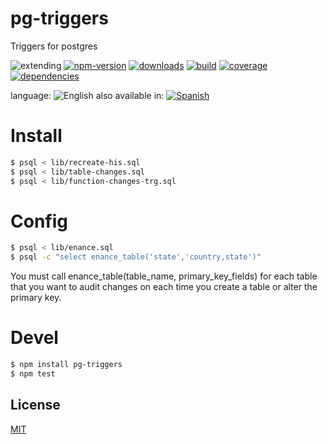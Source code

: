 # pg-triggers
Triggers for postgres


![extending](https://img.shields.io/badge/stability-extending-orange.svg)
[![npm-version](https://img.shields.io/npm/v/pg-triggers.svg)](https://npmjs.org/package/pg-triggers)
[![downloads](https://img.shields.io/npm/dm/pg-triggers.svg)](https://npmjs.org/package/pg-triggers)
[![build](https://img.shields.io/travis/emilioplatzer/pg-triggers/master.svg)](https://travis-ci.org/emilioplatzer/pg-triggers)
[![coverage](https://img.shields.io/coveralls/emilioplatzer/pg-triggers/master.svg)](https://coveralls.io/r/emilioplatzer/pg-triggers)
[![dependencies](https://img.shields.io/david/emilioplatzer/pg-triggers.svg)](https://david-dm.org/emilioplatzer/pg-triggers)



language: ![English](https://raw.githubusercontent.com/codenautas/multilang/master/img/lang-en.png)
also available in:
[![Spanish](https://raw.githubusercontent.com/codenautas/multilang/master/img/lang-es.png)](LEEME.md)

# Install
```sh
$ psql < lib/recreate-his.sql
$ psql < lib/table-changes.sql
$ psql < lib/function-changes-trg.sql
```

# Config
```sh
$ psql < lib/enance.sql
$ psql -c "select enance_table('state','country,state')"
```
You must call enance_table(table_name, primary_key_fields) for each table that you want to audit changes on each time you create a table or alter the primary key.

# Devel
```sh
$ npm install pg-triggers
$ npm test
```

## License

[MIT](LICENSE)

